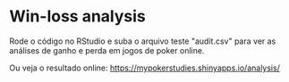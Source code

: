 # Win-loss analysis

Rode o código no RStudio e suba o arquivo teste "audit.csv" para ver as análises de ganho e perda em jogos de poker online.

Ou veja o resultado online: https://mypokerstudies.shinyapps.io/analysis/

